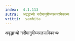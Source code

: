 ```yaml
---
index:  4.1.113
sutra:  अवृद्धाभ्यो नदीमानुषीभ्यस्तन्नामिकाभ्यः
vritti:  samhita 
---
```


अवृद्धाभ्यो नदीमानुषीभ्यस्तन्नामिकाभ्यः

